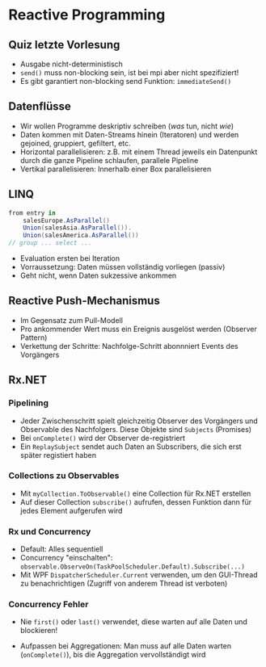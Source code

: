 # Reactive Programming
## Quiz letzte Vorlesung
- Ausgabe nicht-deterministisch
- `send()` muss non-blocking sein, ist bei mpi aber nicht spezifiziert!
- Es gibt garantiert non-blocking send Funktion: `immediateSend()`

## Datenflüsse
- Wir wollen Programme deskriptiv schreiben (*was* tun, nicht *wie*)
- Daten kommen mit Daten-Streams hinein (Iteratoren) und werden gejoined, gruppiert, gefiltert, etc.
- Horizontal parallelisieren: z.B. mit einem Thread jeweils ein Datenpunkt durch die ganze Pipeline schlaufen, parallele Pipeline
- Vertikal parallelisieren: Innerhalb einer Box parallelisieren

## LINQ
``` cs
from entry in
    salesEurope.AsParallel()
    Union(salesAsia.AsParallel()).
    Union(salesAmerica.AsParallel())
// group ... select ...
```
- Evaluation ersten bei Iteration
- Vorraussetzung: Daten müssen vollständig vorliegen (passiv)
- Geht nicht, wenn Daten sukzessive ankommen

## Reactive Push-Mechanismus
- Im Gegensatz zum Pull-Modell
- Pro ankommender Wert muss ein Ereignis ausgelöst werden (Observer Pattern)
- Verkettung der Schritte: Nachfolge-Schritt abonnniert Events des Vorgängers

## Rx.NET
### Pipelining
- Jeder Zwischenschritt spielt gleichzeitig Observer des Vorgängers und Observable des Nachfolgers. Diese Objekte sind `Subjects` (Promises)
- Bei `onComplete()` wird der Observer de-registriert
- Ein `ReplaySubject` sendet auch Daten an Subscribers, die sich erst später registiert haben

### Collections zu Observables
- Mit `myCollection.ToObservable()` eine Collection für Rx.NET erstellen
- Auf dieser Collection `subscribe()` aufrufen, dessen Funktion dann für jedes Element aufgerufen wird

### Rx und Concurrency
- Default: Alles sequentiell
- Concurrency "einschalten": `observable.ObserveOn(TaskPoolScheduler.Default).Subscribe(...)`
- Mit WPF `DispatcherScheduler.Current` verwenden, um den GUI-Thread zu benachrichtigen (Zugriff von anderem Thread ist verboten)

### Concurrency Fehler
- Nie `first()` oder `last()` verwendet, diese warten auf alle Daten und blockieren!

- Aufpassen bei Aggregationen: Man muss auf alle Daten warten (`onComplete()`), bis die Aggregation vervollständigt wird
